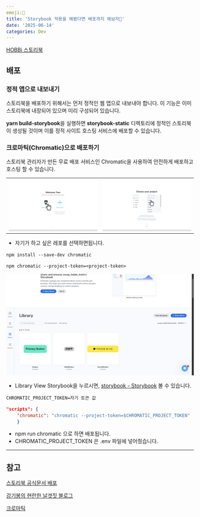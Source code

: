 ```yaml
---
emoji:📗
title: 'Storybook 적용을 해봤다면 배포까지 해보자👀'
date: '2025-06-14'
categories: Dev
---
```


[HOBBi 스토리북](https://685004915b4c4c7b97cd81df-blhtbirhls.chromatic.com/?path=/docs/button-button--docs)

## 배포

### 정적 앱으로 내보내기

스토리북을 배포하기 위해서는 먼저 정적인 웹 앱으로 내보내야 합니다. 이 기능은 이미 스토리북에 내장되어 있으며 미리 구성되어 있습니다.

**yarn build-storybook**을 실행하면 **storybook-static** 디렉토리에 정적인 스토리북이 생성될 것이며 이를 정적 사이트 호스팅 서비스에 배포할 수 있습니다.

### 크로마틱(Chromatic)으로 배포하기

스토리북 관리자가 만든 무료 배포 서비스인 Chromatic을 사용하여 안전하게 배포하고 호스팅 할 수 있습니다.

|             |             |
| ----------- | ----------- |
| ![](01.png) | ![](02.png) |

- 자기가 하고 싶은 레포를 선택하면됩니다.

```
npm install --save-dev chromatic
```

```
npm chromatic --project-token=<project-token>
```

![](03.png)

- Library View Storybook을 누르시면, [storybook - Storybook](https://685004915b4c4c7b97cd81df-blhtbirhls.chromatic.com/?path=/docs/button-button--docs) 볼 수 있습니다.

```
CHROMATIC_PROJECT_TOKEN=자기 토큰 값
```

```json
"scripts": {
	"chromatic": "chromatic --project-token=$CHROMATIC_PROJECT_TOKEN"
	}
```

- npm run chromatic 으로 하면 배포됩니다.
- CHROMATIC_PROJECT_TOKEN 은 .env 파일에 넣어줬습니다.

---

## 참고

[스토리북 공식문서 배포](https://storybook.js.org/tutorials/intro-to-storybook/react/ko/deploy/)

[강기봉의 현란한 날갯짓 블로그](https://llbllhllk.tistory.com/133)

[크로마틱](https://www.chromatic.com/)

```toc

```
